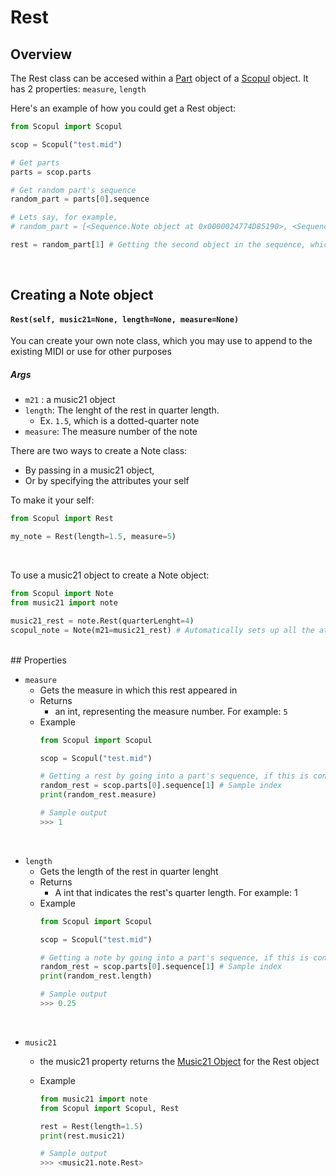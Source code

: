 # Rest

## Overview

The Rest class can be accesed within a [Part](part.md) object of a [Scopul](scopul.md) object. It has 2 properties: `measure`, `length`

Here's an example of how you could get a Rest object:

```python
from Scopul import Scopul

scop = Scopul("test.mid")

# Get parts
parts = scop.parts

# Get random part's sequence
random_part = parts[0].sequence

# Lets say, for example, 
# random_part = [<Sequence.Note object at 0x0000024774D85190>, <Sequence.Rest object at 0x0000024774D1D9D0>]

rest = random_part[1] # Getting the second object in the sequence, which is a rest
```
<br>

## Creating a Note object
#### `Rest(self, music21=None, length=None, measure=None)`


You can create your own note class, which you may use to append to the existing MIDI or use for other purposes

##### Args
- `m21` : a music21 object
- `length`: The lenght of the rest in quarter length. 
    - Ex. `1.5`, which is a dotted-quarter note
- `measure`: The measure number of the note

There are two ways to create a Note class: 
- By passing in a music21 object, 
- Or by specifying the attributes your self

To make it your self:

```python
from Scopul import Rest

my_note = Rest(length=1.5, measure=5)
```
<br>

To use a music21 object to create a Note object:
```python
from Scopul import Note
from music21 import note

music21_rest = note.Rest(quarterLenght=4)
scopul_note = Note(m21=music21_rest) # Automatically sets up all the attributes
```

<br>
## Properties



- `measure`
    - Gets the measure in which this rest appeared in
    - Returns
        - an int, representing the measure number. For example: `5`
    - Example
        ```python
        from Scopul import Scopul

        scop = Scopul("test.mid")

        # Getting a rest by going into a part's sequence, if this is confusing, go to Part class section
        random_rest = scop.parts[0].sequence[1] # Sample index
        print(random_rest.measure)

        # Sample output
        >>> 1
        ```

<br>



- `length`
    - Gets the length of the rest in quarter lenght 
    - Returns
        - A int that indicates the rest's quarter length. For example: 1
    - Example
        ```python
        from Scopul import Scopul
        
        scop = Scopul("test.mid")

        # Getting a note by going into a part's sequence, if this is confusing, go to Part class section
        random_rest = scop.parts[0].sequence[1] # Sample index
        print(random_rest.length)

        # Sample output
        >>> 0.25
        ```

<br>

- `music21`
  - the music21 property returns the [Music21 Object](https://web.mit.edu/music21/doc/usersGuide/usersGuide_02_notes.html) for the Rest object

  - Example
    ```python
    from music21 import note
    from Scopul import Scopul, Rest

    rest = Rest(length=1.5)
    print(rest.music21)

    # Sample output
    >>> <music21.note.Rest>
    ```



